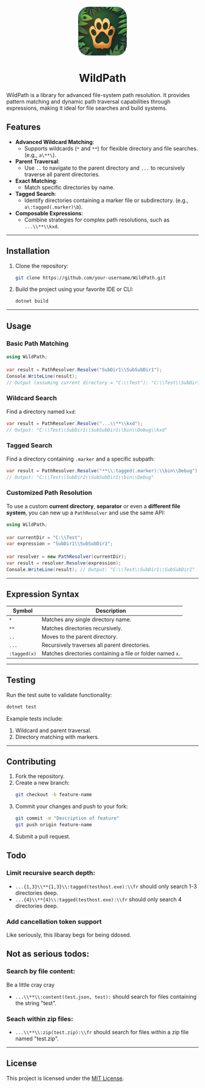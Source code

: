 
<p align="center">
  <a>
    <picture>
      <img src="resources/logo-transparent.png" height="128">
    </picture>
    <h1 align="center">WildPath</h1>
  </a>
</p>

WildPath is a library for advanced file-system path resolution. It provides pattern matching and dynamic path traversal capabilities through expressions, making it ideal for file searches and build systems.

<!-- Restore float -->
<div style="clear:both;"></div>


## **Features**

- **Advanced Wildcard Matching**:
  - Supports wildcards (`*` and `**`) for flexible directory and file searches. (e.g., `a\**\`).
- **Parent Traversal**:
  - Use `..` to navigate to the parent directory and `...` to recursively traverse all parent directories.
- **Exact Matching**:
  - Match specific directories by name.
- **Tagged Search**:
  - Identify directories containing a marker file or subdirectory. (e.g., `a\:tagged(.marker)\b`).
- **Composable Expressions**:
  - Combine strategies for complex path resolutions, such as `...\\**\\kxd`.

---

## **Installation**

1. Clone the repository:
   ```bash
   git clone https://github.com/your-username/WildPath.git
   ```
2. Build the project using your favorite IDE or CLI:
   ```bash
   dotnet build
   ```

---

## **Usage**

### **Basic Path Matching**
```csharp
using WildPath;

var result = PathResolver.Resolve("SubDir1\\SubSubDir1");
Console.WriteLine(result); 
// Output (assuming current directory = "C:\\Test"): "C:\\Test\\SubDir1\\SubSubDir1"
```

### **Wildcard Search**
Find a directory named `kxd`:
```csharp
var result = PathResolver.Resolve("...\\**\\kxd");
// Output: "C:\\Test\\SubDir1\\SubSubDir1\\bin\\Debug\\kxd"
```

### **Tagged Search**
Find a directory containing `.marker` and a specific subpath:
```csharp
var result = PathResolver.Resolve("**\\:tagged(.marker):\\bin\\Debug");
// Output: "C:\\Test\\SubDir2\\SubSubDir1\\bin\\Debug"
```


### **Customized Path Resolution**
To use a custom **current directory**, **separator** or even a **different file system**, you can new up a `PathResolver` and use the same API:
```csharp
using WildPath;

var currentDir = "C:\\Test";
var expression = "SubDir1\\SubSubDir1";

var resolver = new PathResolver(currentDir);
var result = resolver.Resolve(expression);
Console.WriteLine(result); // Output: "C:\\Test\\SubDir1\\SubSubDir1"
```


---

## **Expression Syntax**

| Symbol       | Description                                                                 |
|--------------|-----------------------------------------------------------------------------|
| `*`          | Matches any single directory name.                                         |
| `**`         | Matches directories recursively.                                           |
| `..`         | Moves to the parent directory.                                             |
| `...`        | Recursively traverses all parent directories.                              |
| `:tagged(x)` | Matches directories containing a file or folder named `x`.                 |

---

## **Testing**

Run the test suite to validate functionality:
```bash
dotnet test
```

Example tests include:
1. Wildcard and parent traversal.
2. Directory matching with markers.

---

## **Contributing**

1. Fork the repository.
2. Create a new branch:
   ```bash
   git checkout -b feature-name
   ```
3. Commit your changes and push to your fork:
   ```bash
   git commit -m "Description of feature"
   git push origin feature-name
   ```
4. Submit a pull request.


## **Todo**

### Limit recursive search depth: 
- ``...{1,3}\\**{1,3}\\:tagged(testhost.exe):\\fr`` should only search 1-3 directories deep.
- ``...{4}\\**{4}\\:tagged(testhost.exe):\\fr`` should only search 4 directories deep.

### Add cancellation token support
Like seriously, this libaray begs for being ddosed.

## Not as serious todos:

### Search by file content:
Be a little cray cray
- ``...\\**\\:content(test.json, test):`` should search for files containing the string "test".

### Seach within zip files:
- ``...\\**\\:zip(test.zip):\\fr`` should search for files within a zip file named "test.zip".





---

## **License**

This project is licensed under the [MIT License](LICENSE).
